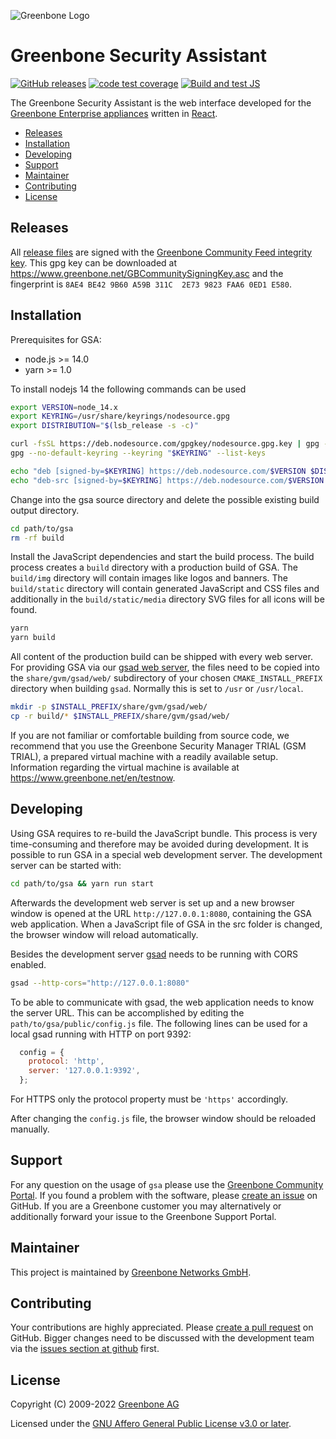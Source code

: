 ![Greenbone Logo](https://www.greenbone.net/wp-content/uploads/gb_new-logo_horizontal_rgb_small.png)

# Greenbone Security Assistant <!-- omit in toc -->

[![GitHub releases](https://img.shields.io/github/release/greenbone/gsa.svg)](https://github.com/greenbone/gsa/releases)
[![code test coverage](https://codecov.io/gh/greenbone/gsa/branch/main/graph/badge.svg)](https://codecov.io/gh/greenbone/gsa)
[![Build and test JS](https://github.com/greenbone/gsa/actions/workflows/ci-js.yml/badge.svg?branch=main)](https://github.com/greenbone/gsa/actions/workflows/ci-js.yml?query=branch%3Amain++)

The Greenbone Security Assistant is the web interface developed for the
[Greenbone Enterprise appliances](https://www.greenbone.net/en/product-comparison/)
written in [React](https://reactjs.org/).

- [Releases](#releases)
- [Installation](#installation)
- [Developing](#developing)
- [Support](#support)
- [Maintainer](#maintainer)
- [Contributing](#contributing)
- [License](#license)

## Releases

All [release files](https://github.com/greenbone/gsa/releases) are signed with
the [Greenbone Community Feed integrity key](https://community.greenbone.net/t/gcf-managing-the-digital-signatures/101).
This gpg key can be downloaded at https://www.greenbone.net/GBCommunitySigningKey.asc
and the fingerprint is `8AE4 BE42 9B60 A59B 311C  2E73 9823 FAA6 0ED1 E580`.

## Installation

Prerequisites for GSA:
* node.js >= 14.0
* yarn >= 1.0

To install nodejs 14 the following commands can be used

```bash
export VERSION=node_14.x
export KEYRING=/usr/share/keyrings/nodesource.gpg
export DISTRIBUTION="$(lsb_release -s -c)"

curl -fsSL https://deb.nodesource.com/gpgkey/nodesource.gpg.key | gpg --dearmor | sudo tee "$KEYRING" >/dev/null
gpg --no-default-keyring --keyring "$KEYRING" --list-keys

echo "deb [signed-by=$KEYRING] https://deb.nodesource.com/$VERSION $DISTRIBUTION main" | sudo tee /etc/apt/sources.list.d/nodesource.list
echo "deb-src [signed-by=$KEYRING] https://deb.nodesource.com/$VERSION $DISTRIBUTION main" | sudo tee -a /etc/apt/sources.list.d/nodesource.list
```

Change into the gsa source directory and delete the possible existing build output
directory.

```bash
cd path/to/gsa
rm -rf build
```

Install the JavaScript dependencies and start the build process. The build process
creates a `build` directory with a production build of GSA. The `build/img` directory
will contain images like logos and banners. The `build/static` directory will contain
generated JavaScript and CSS files and additionally in the `build/static/media`
directory SVG files for all icons will be found.

```bash
yarn
yarn build
```

All content of the production build can be shipped with every web server. For
providing GSA via our [gsad web server](https://github.com/greenbone/gsad/), the
files need to be copied into the `share/gvm/gsad/web/` subdirectory of your
chosen `CMAKE_INSTALL_PREFIX` directory when building `gsad`. Normally this is
set to `/usr` or `/usr/local`.

```bash
mkdir -p $INSTALL_PREFIX/share/gvm/gsad/web/
cp -r build/* $INSTALL_PREFIX/share/gvm/gsad/web/
```

If you are not familiar or comfortable building from source code, we recommend
that you use the Greenbone Security Manager TRIAL (GSM TRIAL), a prepared virtual
machine with a readily available setup. Information regarding the virtual machine
is available at <https://www.greenbone.net/en/testnow>.

## Developing

Using GSA requires to re-build the JavaScript bundle. This process is very
time-consuming and therefore may be avoided during development. It is possible
to run GSA in a special web development server. The development server can be
started with:

```sh
cd path/to/gsa && yarn run start
```

Afterwards the development web server is set up and a new browser window is
opened at the URL `http://127.0.0.1:8080`, containing the GSA web application.
When a JavaScript file of GSA in the src folder is changed, the browser window
will reload automatically.

Besides the development server [gsad](https://github.com/greenbone/gsad/) needs
to be running with CORS enabled.

```sh
gsad --http-cors="http://127.0.0.1:8080"
```

To be able to communicate with gsad, the web application needs to know the
server URL. This can be accomplished by editing the `path/to/gsa/public/config.js`
file. The following lines can be used for a local gsad running with HTTP on
port 9392:

```javascript
  config = {
    protocol: 'http',
    server: '127.0.0.1:9392',
  };
```

For HTTPS only the protocol property must be `'https'` accordingly.

After changing the `config.js` file, the browser window should be reloaded
manually.

## Support

For any question on the usage of `gsa` please use the [Greenbone Community
Portal](https://community.greenbone.net/). If you found a problem with the
software, please [create an issue](https://github.com/greenbone/gsa/issues) on
GitHub. If you are a Greenbone customer you may alternatively or additionally
forward your issue to the Greenbone Support Portal.

## Maintainer

This project is maintained by [Greenbone Networks
GmbH](https://www.greenbone.net/).

## Contributing

Your contributions are highly appreciated. Please [create a pull
request](https://github.com/greenbone/gsa/pulls) on GitHub. Bigger changes need
to be discussed with the development team via the [issues section at
github](https://github.com/greenbone/gsa/issues) first.

## License

Copyright (C) 2009-2022 [Greenbone AG](https://www.greenbone.net/)

Licensed under the [GNU Affero General Public License v3.0 or later](LICENSE).
